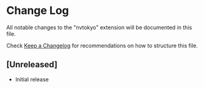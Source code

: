 # Change Log

All notable changes to the "nvtokyo" extension will be documented in this file.

Check [Keep a Changelog](http://keepachangelog.com/) for recommendations on how to structure this file.

## [Unreleased]

- Initial release
